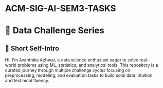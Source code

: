 # ACM-SIG-AI-SEM3-TASKS

# 🧠 Data Challenge Series

## 👤 Short Self-Intro

Hi! I'm Avanthika Azhwar, a data science enthusiast eager to solve real-world problems using ML, statistics, and analytical tools. This repository is a curated journey through multiple challenge cycles focusing on preprocessing, modeling, and evaluation tasks to build solid data intuition and technical fluency.
